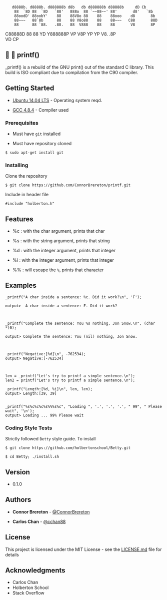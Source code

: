       d8888b. d8888b. d888888b d8b   db d888888b d88888b     dD Cb     
        88  `8D 88  `8D   `88'   888o  88 `~~88~~' 88'       d8'   `8b   
        88oodD' 88oobY'    88    88V8o 88    88    88ooo    d8       8b  
        88~~~   88`8b      88    88 V8o88    88    88~~~   C88       88D 
        88      88 `88.   .88.   88  V888    88    88       V8       8P  
C88888D 88      88   YD Y888888P VP   V8P    YP    YP        V8.   .8P   
                                                               VD CP

## :arrows_counterclockwise: :wrench: printf()

_printf() is a rebuild of the GNU print() out of the standard C library. This build is ISO compliant due to compilation from the C90 compiler. 


## Getting Started

* [Ubuntu 14.04 LTS](http://releases.ubuntu.com/14.04/) - Operating system reqd.

* [GCC 4.8.4](https://gcc.gnu.org/gcc-4.8/) - Compiler used


### Prerequisites

* Must have `git` installed

* Must have repository cloned

```
$ sudo apt-get install git
```


### Installing

Clone the repository

```
$ git clone https://github.com/ConnorBrereton/printf.git
```
Include in header file

```
#include "holberton.h"
```


## Features

* %c : with the char argument, prints that char

* %s : with the string argument, prints that string

* %d : with the integer argument, prints that integer

* %i : with the integer argument, prints that integer

* %% : will escape the `%`, prints that character



## Examples

```
_printf("A char inside a sentence: %c. Did it work?\n", 'F');

output>  A char inside a sentence: F. Did it work?



_printf("Complete the sentence: You %s nothing, Jon Snow.\n", (char *)0);

output> Complete the sentence: You (nil) nothing, Jon Snow.



_printf("Negative:[%d]\n", -762534);
output> Negative:[-762534]



len = _printf("Let's try to printf a simple sentence.\n");
len2 = printf("Let's try to printf a simple sentence.\n");

_printf("Length:[%d, %i]\n", len, len);
output> Length:[39, 39]


_printf("%s%c%c%c%s%%%s%c", "Loading ", '.', '.', '.', " 99", " Please wait", '\n');
output> Loading ... 99% Please wait
```



### Coding Style Tests

Strictly followed `Betty` style guide. To install

```
$ git clone https://github.com/holbertonschool/Betty.git

$ cd Betty; ./install.sh
```


## Version

* 0.1.0



## Authors

* **Connor Brereton** - [@ConnorBrereton](https://github.com/ConnorBrereton/printf)

* **Carlos Chan** - [@cchan88](https://github.com/cchan88)



## License

This project is licensed under the MIT License - see the [LICENSE.md](LICENSE.md) file for details



## Acknowledgments

* Carlos Chan
* Holberton School
* Stack Overflow
